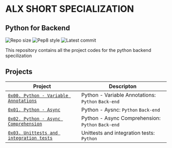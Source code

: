 # ALX SHORT SPECIALIZATION

## Python for Backend

![Repo size](https://img.shields.io/github/repo-size/LewisNMwangi/alx-backend-python)
![Pep8 style](https://img.shields.io/badge/PEP8-style%20guide-purple?style=round-square)
![Latest commit](https://img.shields.io/github/last-commit/LewisNMwangi/alx-backend-python)

This repository contains all the project codes for the python backend specilization

## Projects

| Project | Descripton |
| ------- | ---------- |
| [`0x00. Python - Variable Annotations`](./0x00-python_variable_annotations) | Python - Variable Annotations: `Python` `Back-end` |
| [`0x01. Python - Async`](./0x01-python_async_function/) | Python - Aysnc: `Python` `Back-end` |
| [`0x02. Python - Async Comprehension`](./0x02-python_async_comprehension/) | Python - Async Comprehension: `Python` `Back-end` |
| [`0x03. Unittests and integration tests`](./0x03-Unittests_and_integration_tests/) | Unittests and integration tests: `Python` |
